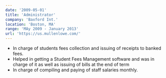 ```yaml
---
date: '2009-05-01'
title: 'Administrator'
company: 'Baxford Int.'
location: 'Boston, MA'
range: 'MAy 2009 - January 2013'
url: 'https://us.mullenlowe.com/'
---
```


- In charge of students fees collection and issuing of receipts to banked fees.
- Helped in getting a Student Fees Management software and was in charge of it as well as issuing of bills at the end of term
- In charge of compiling and paying of staff salaries monthly.
